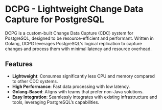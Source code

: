 # DCPG - Lightweight Change Data Capture for PostgreSQL

DCPG is a custom-built Change Data Capture (CDC) system for PostgreSQL, designed to be resource-efficient and performant. Written in Golang, DCPG leverages PostgreSQL's logical replication to capture changes and process them with minimal latency and resource overhead.

## Features

- **Lightweight**: Consumes significantly less CPU and memory compared to other CDC systems.
- **High Performance**: Fast data processing with low latency.
- **Golang-Based**: Aligns with teams that prefer non-Java solutions.
- **Easy Integration**: Seamlessly integrates with existing infrastructure and tools, leveraging PostgreSQL’s capabilities.
